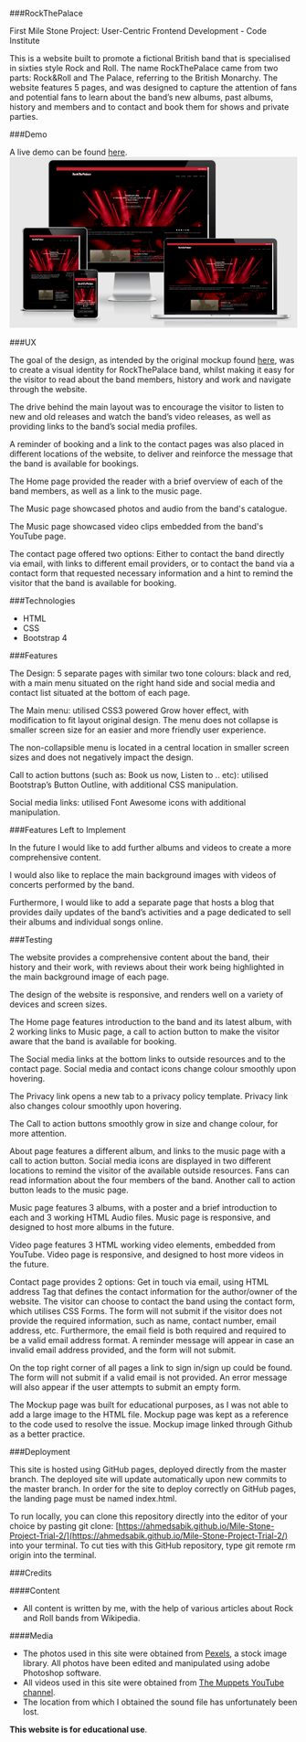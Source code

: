 ###RockThePalace

First Mile Stone Project: User-Centric Frontend Development - Code Institute

This is a website built to promote a fictional British band that is specialised in sixties style Rock and Roll. The name RockThePalace came from two parts: Rock&Roll and The Palace, referring to the British Monarchy. The website features 5 pages, and was designed to capture the attention of fans and potential fans to learn about the band’s new albums, past albums, history and members and to contact and book them for shows and private parties.

###Demo

A live demo can be found [here](https://vfs.cloud9.us-east-1.amazonaws.com/vfs/27d9db604d2e414a859a0921b240ab61/preview/index.html).
![Tux, the Linux mascot](/assets/images/16-responsive.jpg)
  
###UX

The goal of the design, as intended by the original mockup found [here](https://github.com/AhmedSabik/Mile-Stone-Project-Trial-2/blob/master/assets/images/15-mockup.jpg), was to create a visual identity for RockThePalace band, whilst making it easy for the visitor to read about the band members, history and work and navigate through the website. 

The drive behind the main layout was to encourage the visitor to listen to new and old releases and watch the band’s video releases, as well as providing links to the band’s social media profiles.

A reminder of booking and a link to the contact pages was also placed in different locations of the website, to deliver and reinforce the message that the band is available for bookings.

The Home page provided the reader with a brief overview of each of the band members, as well as a link to the music page.

The Music page showcased photos and audio from the band's catalogue.

The Music page showcased video clips embedded from the band's YouTube page.

The contact page offered two options: Either to contact the band directly via email, with links to different email providers, or to contact the band via a contact form that requested necessary information and a hint to remind the visitor that the band is available for booking.

###Technologies

- HTML
- CSS
- Bootstrap 4

###Features

The Design: 5 separate pages with similar two tone colours: black and red, with a main menu situated on the right hand side and social media and contact list situated at the bottom of each page.

The Main menu: utilised CSS3 powered Grow hover effect, with modification to fit layout original design. The menu does not collapse is smaller screen size for an easier and more friendly user experience.

The non-collapsible menu is located in a central location in smaller screen sizes and does not negatively impact the design.

Call to action buttons (such as: Book us now, Listen to .. etc): utilised Bootstrap’s Button Outline, with additional CSS manipulation. 

Social media links: utilised Font Awesome icons with additional manipulation.

###Features Left to Implement

In the future I would like to add further albums and videos to create a more comprehensive content. 

I would also like to replace the main background images with videos of concerts performed by the band. 

Furthermore, I would like to add a separate page that hosts a blog that provides daily updates of the band’s activities and a page dedicated to sell their albums and individual songs online.

###Testing

The website provides a comprehensive content about the band, their history and their work, with reviews about their work being highlighted in the main background image of each page.  

The design of the website is responsive, and renders well on a variety of devices and screen sizes.

The Home page features introduction to the band and its latest album, with 2 working links to Music page, a call to action button to make the visitor aware that the band is available for booking.

The Social media links at the bottom links to outside resources and to the contact page. Social media and contact icons change colour smoothly upon hovering.

The Privacy link opens a new tab to a privacy policy template. Privacy link also changes colour smoothly upon hovering.

The Call to action buttons smoothly grow in size and change colour, for more attention.

About page features a different album, and links to the music page with a call to action button. Social media icons are displayed in two different locations to remind the visitor of the available outside resources. Fans can read information about the four members of the band. Another call to action button leads to the music page.

Music page features 3 albums, with a poster and a brief introduction to each and 3 working HTML Audio files. Music page is responsive, and designed to host more albums in the future. 

Video page features 3 HTML working video elements, embedded from YouTube. Video page is responsive, and designed to host more videos in the future.

Contact page provides 2 options: Get in touch via email, using HTML address Tag that defines the contact information for the author/owner of the website. The visitor can choose to contact the band using the contact form, which utilises CSS Forms. The form will not submit if the visitor does not provide the required information, such as name, contact number, email address, etc. Furthermore, the email field is both required and required to be a valid email address format. A reminder message will appear in case an invalid email address provided, and the form will not submit.

On the top right corner of all pages a link to sign in/sign up could be found. The form will not submit if a valid email is not provided. An error message will also appear if the user attempts to submit an empty form.

The Mockup page was built for educational purposes, as I was not able to add a large image to the HTML file. Mockup page was kept as a reference to the code used to resolve the issue. Mockup image linked through Github as a better practice.

###Deployment

This site is hosted using GitHub pages, deployed directly from the master branch. The deployed site will update automatically upon new commits to the master branch. In order for the site to deploy correctly on GitHub pages, the landing page must be named index.html.

To run locally, you can clone this repository directly into the editor of your choice by pasting git clone: [https://ahmedsabik.github.io/Mile-Stone-Project-Trial-2/](https://ahmedsabik.github.io/Mile-Stone-Project-Trial-2/) into your terminal. To cut ties with this GitHub repository, type git remote rm origin into the terminal.

###Credits

####Content

- All content is written by me, with the help of various articles about Rock and Roll bands from Wikipedia. 

####Media

- The photos used in this site were obtained from [Pexels](https://www.pexels.com/), a stock image library. All photos have been edited and manipulated using adobe Photoshop software.
- All videos used in this site were obtained from [The Muppets YouTube channel](https://www.youtube.com/user/MuppetsStudio).
- The location from which I obtained the sound file has unfortunately been lost.
	
**This website is for educational use**.
